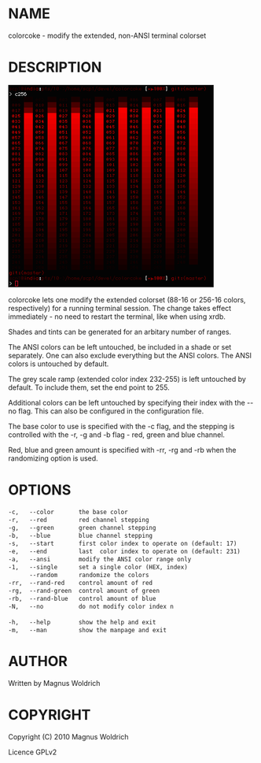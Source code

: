 # NAME

  colorcoke - modify the extended, non-ANSI terminal colorset

# DESCRIPTION

![screenshot](http://github.com/trapd00r/colorcoke/raw/master/extra/c256-red.png)

  colorcoke lets one modify the extended colorset (88-16 or 256-16 colors,
  respectively) for a running terminal session. The change takes effect
  immediately - no need to restart the terminal, like when using xrdb.

  Shades and tints can be generated for an arbitary number of ranges.

  The ANSI colors can be left untouched, be included in a shade or set
  separately. One can also exclude everything but the ANSI colors.
  The ANSI colors is untouched by default.

  The grey scale ramp (extended color index 232-255) is left untouched by
  default. To include them, set the end point to 255.

  Additional colors can be left untouched by specifying their index with the
  --no flag. This can also be configured in the configuration file.

  The base color to use is specified with the -c flag, and the stepping
  is controlled with the -r, -g and -b flag - red, green and blue channel.

  Red, blue and green amount is specified with -rr, -rg and -rb when the
  randomizing option is used.

# OPTIONS

    -c,   --color       the base color
    -r,   --red         red channel stepping
    -g,   --green       green channel stepping
    -b,   --blue        blue channel stepping
    -s,   --start       first color index to operate on (default: 17)
    -e,   --end         last  color index to operate on (default: 231)
    -a,   --ansi        modify the ANSI color range only
    -1,   --single      set a single color (HEX, index)
          --random      randomize the colors
    -rr,  --rand-red    control amount of red
    -rg,  --rand-green  control amount of green
    -rb,  --rand-blue   control amount of blue
    -N,   --no          do not modify color index n

    -h,   --help        show the help and exit
    -m,   --man         show the manpage and exit

# AUTHOR

Written by Magnus Woldrich

# COPYRIGHT

Copyright (C) 2010 Magnus Woldrich

Licence GPLv2
